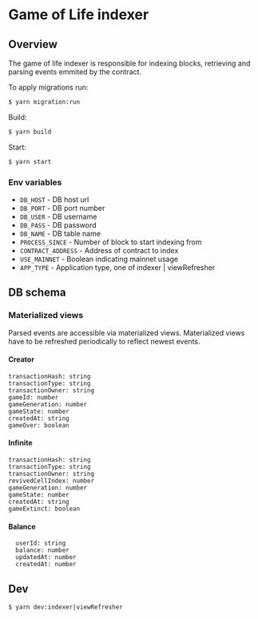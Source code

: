 # Game of Life indexer

## Overview

The game of life indexer is responsible for indexing blocks, retrieving and parsing events emmited by the contract.

To apply migrations run:
```bash
$ yarn migration:run
```

Build:
```bash
$ yarn build
```

Start:
```bash
$ yarn start
```

### Env variables
- `DB_HOST` - DB host url
- `DB_PORT` - DB port number
- `DB_USER` - DB username
- `DB_PASS` - DB password
- `DB_NAME` - DB table name
- `PROCESS_SINCE` - Number of block to start indexing from
- `CONTRACT_ADDRESS` - Address of contract to index
- `USE_MAINNET` - Boolean indicating mainnet usage
- `APP_TYPE` - Application type, one of indexer | viewRefresher

## DB schema
### Materialized views

Parsed events are accessible via materialized views. 
Materialized views have to be refreshed periodically to reflect newest events.

#### Creator
```
transactionHash: string
transactionType: string
transactionOwner: string
gameId: number
gameGeneration: number
gameState: number
createdAt: string
gameOver: boolean
```
#### Infinite
```
transactionHash: string
transactionType: string
transactionOwner: string
revivedCellIndex: number
gameGeneration: number
gameState: number
createdAt: string
gameExtinct: boolean
```

#### Balance
```
  userId: string
  balance: number
  updatedAt: number
  createdAt: number
```

## Dev

```
$ yarn dev:indexer|viewRefresher
```


